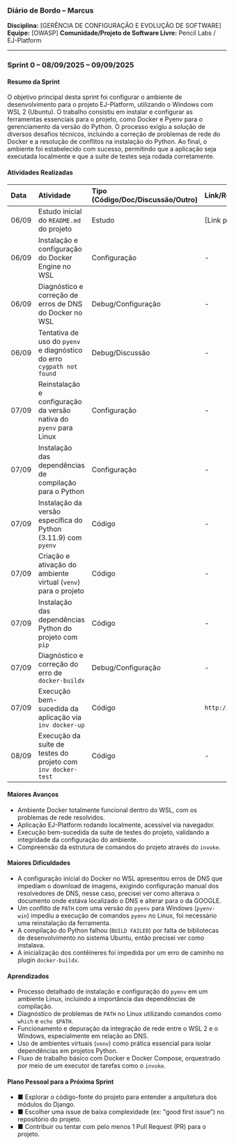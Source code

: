 ### **Diário de Bordo – Marcus**

**Disciplina:** [GERÊNCIA DE CONFIGURAÇÃO E EVOLUÇÃO DE SOFTWARE] **Equipe:** [OWASP] **Comunidade/Projeto de Software Livre:** Pencil Labs / EJ-Platform

---

### **Sprint 0 – 08/09/2025 – 09/09/2025**

#### **Resumo da Sprint**
O objetivo principal desta sprint foi configurar o ambiente de desenvolvimento para o projeto EJ-Platform, utilizando o Windows com WSL 2 (Ubuntu). O trabalho consistiu em instalar e configurar as ferramentas essenciais para o projeto, como Docker e Pyenv para o gerenciamento da versão do Python. O processo exigiu a solução de diversos desafios técnicos, incluindo a correção de problemas de rede do Docker e a resolução de conflitos na instalação do Python. Ao final, o ambiente foi estabelecido com sucesso, permitindo que a aplicação seja executada localmente e que a suíte de testes seja rodada corretamente.
#### **Atividades Realizadas**

| Data | Atividade | Tipo (Código/Doc/Discussão/Outro) | Link/Referência | Status |
| :--- | :--- | :--- | :--- | :--- |
| 06/09 | Estudo inicial do `README.md` do projeto | Estudo | [Link para o README] | Concluído |
| 06/09 | Instalação e configuração do Docker Engine no WSL | Configuração | - | Concluído |
| 06/09 | Diagnóstico e correção de erros de DNS do Docker no WSL | Debug/Configuração | - | Concluído |
| 06/09 | Tentativa de uso do `pyenv` e diagnóstico do erro `cygpath not found` | Debug/Discussão | - | Concluído |
| 07/09 | Reinstalação e configuração da versão nativa do `pyenv` para Linux | Configuração | - | Concluído |
| 07/09 | Instalação das dependências de compilação para o Python | Configuração | - | Concluído |
| 07/09 | Instalação da versão específica do Python (3.11.9) com `pyenv` | Código | - | Concluído |
| 07/09 | Criação e ativação do ambiente virtual (`venv`) para o projeto | Código | - | Concluído |
| 07/09 | Instalação das dependências Python do projeto com `pip` | Código | - | Concluído |
| 07/09 | Diagnóstico e correção do erro de `docker-buildx` | Debug/Configuração | - | Concluído |
| 07/09 | Execução bem-sucedida da aplicação via `inv docker-up` | Código | `http://localhost:8000` | Concluído |
| 08/09 | Execução da suíte de testes do projeto com `inv docker-test` | Código | - | Concluído |

#### **Maiores Avanços**

* Ambiente Docker totalmente funcional dentro do WSL, com os problemas de rede resolvidos.
* Aplicação EJ-Platform rodando localmente, acessível via navegador.
* Execução bem-sucedida da suíte de testes do projeto, validando a integridade da configuração do ambiente.
* Compreensão da estrutura de comandos do projeto através do `invoke`.

#### **Maiores Dificuldades**

* A configuração inicial do Docker no WSL apresentou erros de DNS que impediam o download de imagens, exigindo configuração manual dos resolvedores de DNS, nesse caso, precisei ver como alterava o documento onde estáva localizado o DNS e alterar para o da GOOGLE.
* Um conflito de `PATH` com uma versão do `pyenv` para Windows (`pyenv-win`) impediu a execução de comandos `pyenv` no Linux, foi necessário uma reinstalação da ferramenta.
* A compilação do Python falhou (`BUILD FAILED`) por falta de bibliotecas de desenvolvimento  no sistema Ubuntu, então precisei ver como instalava.
* A inicialização dos contêineres foi impedida por um erro de caminho no plugin `docker-buildx`.

#### **Aprendizados**

* Processo detalhado de instalação e configuração do `pyenv` em um ambiente Linux, incluindo a importância das dependências de compilação.
* Diagnóstico de problemas de `PATH` no Linux utilizando comandos como `which` e `echo $PATH`.
* Funcionamento e depuração da integração de rede entre o WSL 2 e o Windows, especialmente em relação ao DNS.
* Uso de ambientes virtuais (`venv`) como prática essencial para isolar dependências em projetos Python.
* Fluxo de trabalho básico com Docker e Docker Compose, orquestrado por meio de um executor de tarefas como o `invoke`.

#### **Plano Pessoal para a Próxima Sprint**

* ■ Explorar o código-fonte do projeto para entender a arquitetura dos módulos do Django.
* ■ Escolher uma issue de baixa complexidade (ex: "good first issue") no repositório do projeto.
* ■ Contribuir ou tentar com pelo menos 1 Pull Request (PR) para o projeto.
